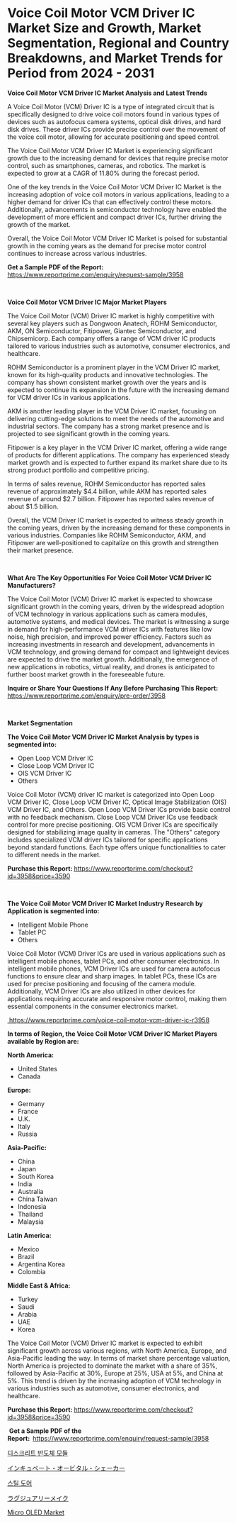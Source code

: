 <p><h1>Voice Coil Motor VCM Driver IC Market Size and Growth, Market Segmentation, Regional and Country Breakdowns, and Market Trends for Period from 2024 -  2031</h1></p><p><strong>Voice Coil Motor VCM Driver IC Market Analysis and Latest Trends</strong></p>
<p><p>A Voice Coil Motor (VCM) Driver IC is a type of integrated circuit that is specifically designed to drive voice coil motors found in various types of devices such as autofocus camera systems, optical disk drives, and hard disk drives. These driver ICs provide precise control over the movement of the voice coil motor, allowing for accurate positioning and speed control.</p><p>The Voice Coil Motor VCM Driver IC Market is experiencing significant growth due to the increasing demand for devices that require precise motor control, such as smartphones, cameras, and robotics. The market is expected to grow at a CAGR of 11.80% during the forecast period.</p><p>One of the key trends in the Voice Coil Motor VCM Driver IC Market is the increasing adoption of voice coil motors in various applications, leading to a higher demand for driver ICs that can effectively control these motors. Additionally, advancements in semiconductor technology have enabled the development of more efficient and compact driver ICs, further driving the growth of the market.</p><p>Overall, the Voice Coil Motor VCM Driver IC Market is poised for substantial growth in the coming years as the demand for precise motor control continues to increase across various industries.</p></p>
<p><strong>Get a Sample PDF of the Report:&nbsp;</strong> <a href="https://www.reportprime.com/enquiry/request-sample/3958">https://www.reportprime.com/enquiry/request-sample/3958</a></p>
<p>&nbsp;</p>
<p><strong>Voice Coil Motor VCM Driver IC Major Market Players</strong></p>
<p><p>The Voice Coil Motor (VCM) Driver IC market is highly competitive with several key players such as Dongwoon Anatech, ROHM Semiconductor, AKM, ON Semiconductor, Fitipower, Giantec Semiconductor, and Chipsemicorp. Each company offers a range of VCM driver IC products tailored to various industries such as automotive, consumer electronics, and healthcare.</p><p>ROHM Semiconductor is a prominent player in the VCM Driver IC market, known for its high-quality products and innovative technologies. The company has shown consistent market growth over the years and is expected to continue its expansion in the future with the increasing demand for VCM driver ICs in various applications.</p><p>AKM is another leading player in the VCM Driver IC market, focusing on delivering cutting-edge solutions to meet the needs of the automotive and industrial sectors. The company has a strong market presence and is projected to see significant growth in the coming years.</p><p>Fitipower is a key player in the VCM Driver IC market, offering a wide range of products for different applications. The company has experienced steady market growth and is expected to further expand its market share due to its strong product portfolio and competitive pricing.</p><p>In terms of sales revenue, ROHM Semiconductor has reported sales revenue of approximately $4.4 billion, while AKM has reported sales revenue of around $2.7 billion. Fitipower has reported sales revenue of about $1.5 billion.</p><p>Overall, the VCM Driver IC market is expected to witness steady growth in the coming years, driven by the increasing demand for these components in various industries. Companies like ROHM Semiconductor, AKM, and Fitipower are well-positioned to capitalize on this growth and strengthen their market presence.</p></p>
<p>&nbsp;</p>
<p><strong>What Are The Key Opportunities For Voice Coil Motor VCM Driver IC Manufacturers?</strong></p>
<p><p>The Voice Coil Motor (VCM) Driver IC market is expected to showcase significant growth in the coming years, driven by the widespread adoption of VCM technology in various applications such as camera modules, automotive systems, and medical devices. The market is witnessing a surge in demand for high-performance VCM driver ICs with features like low noise, high precision, and improved power efficiency. Factors such as increasing investments in research and development, advancements in VCM technology, and growing demand for compact and lightweight devices are expected to drive the market growth. Additionally, the emergence of new applications in robotics, virtual reality, and drones is anticipated to further boost market growth in the foreseeable future.</p></p>
<p><strong>Inquire or Share Your Questions If Any Before Purchasing This Report:</strong> <a href="https://www.reportprime.com/enquiry/pre-order/3958">https://www.reportprime.com/enquiry/pre-order/3958</a></p>
<p>&nbsp;</p>
<p><strong>Market Segmentation</strong></p>
<p><strong>The Voice Coil Motor VCM Driver IC Market Analysis by types is segmented into:</strong></p>
<p><ul><li>Open Loop VCM Driver IC</li><li>Close Loop VCM Driver IC</li><li>OIS VCM Driver IC</li><li>Others</li></ul></p>
<p><p>Voice Coil Motor (VCM) driver IC market is categorized into Open Loop VCM Driver IC, Close Loop VCM Driver IC, Optical Image Stabilization (OIS) VCM Driver IC, and Others. Open Loop VCM Driver ICs provide basic control with no feedback mechanism. Close Loop VCM Driver ICs use feedback control for more precise positioning. OIS VCM Driver ICs are specifically designed for stabilizing image quality in cameras. The "Others" category includes specialized VCM driver ICs tailored for specific applications beyond standard functions. Each type offers unique functionalities to cater to different needs in the market.</p></p>
<p><strong>Purchase this Report:&nbsp;</strong><a href="https://www.reportprime.com/checkout?id=3958&price=3590">https://www.reportprime.com/checkout?id=3958&price=3590</a></p>
<p>&nbsp;</p>
<p><strong>The Voice Coil Motor VCM Driver IC Market Industry Research by Application is segmented into:</strong></p>
<p><ul><li>Intelligent Mobile Phone</li><li>Tablet PC</li><li>Others</li></ul></p>
<p><p>Voice Coil Motor (VCM) Driver ICs are used in various applications such as intelligent mobile phones, tablet PCs, and other consumer electronics. In intelligent mobile phones, VCM Driver ICs are used for camera autofocus functions to ensure clear and sharp images. In tablet PCs, these ICs are used for precise positioning and focusing of the camera module. Additionally, VCM Driver ICs are also utilized in other devices for applications requiring accurate and responsive motor control, making them essential components in the consumer electronics market.</p></p>
<p><a href="https://www.reportprime.com/voice-coil-motor-vcm-driver-ic-r3958">&nbsp;https://www.reportprime.com/voice-coil-motor-vcm-driver-ic-r3958</a></p>
<p><strong>In terms of Region, the Voice Coil Motor VCM Driver IC Market Players available by Region are:</strong></p>
<p>
    <p> <strong> North America: </strong>
        <ul>
            <li>United States</li>
            <li>Canada</li>
        </ul>
        </p> 
    <p> <strong> Europe: </strong>
        <ul>
            <li>Germany</li>
            <li>France</li>
            <li>U.K.</li>
            <li>Italy</li>
            <li>Russia</li>
        </ul>
        </p> 
    <p> <strong> Asia-Pacific: </strong>
        <ul>
            <li>China</li>
            <li>Japan</li>
            <li>South Korea</li>
            <li>India</li>
            <li>Australia</li>
            <li>China Taiwan</li>
            <li>Indonesia</li>
            <li>Thailand</li>
            <li>Malaysia</li>
        </ul>
        </p> 
    <p> <strong> Latin America: </strong>
        <ul>
            <li>Mexico</li>
            <li>Brazil</li>
            <li>Argentina Korea</li>
            <li>Colombia</li>
        </ul>
        </p> 
    <p> <strong> Middle East & Africa: </strong>
        <ul>
            <li>Turkey</li>
            <li>Saudi</li>
            <li>Arabia</li>
            <li>UAE</li>
            <li>Korea</li>
        </ul>
    </p>
    </p>
<p><p>The Voice Coil Motor (VCM) Driver IC market is expected to exhibit significant growth across various regions, with North America, Europe, and Asia-Pacific leading the way. In terms of market share percentage valuation, North America is projected to dominate the market with a share of 35%, followed by Asia-Pacific at 30%, Europe at 25%, USA at 5%, and China at 5%. This trend is driven by the increasing adoption of VCM technology in various industries such as automotive, consumer electronics, and healthcare.</p></p>
<p><strong>Purchase this Report: </strong><a href="https://www.reportprime.com/checkout?id=3958&price=3590">https://www.reportprime.com/checkout?id=3958&price=3590</a></p>
<p>&nbsp;<strong>Get a Sample PDF of the Report:&nbsp;&nbsp;</strong><a href="https://www.reportprime.com/enquiry/request-sample/3958">https://www.reportprime.com/enquiry/request-sample/3958</a></p>
<p><strong></strong></p>
<p><p><a href="https://medium.com/@edenger98079sgb/%EC%9D%B4%EC%82%B0-%EB%B0%98%EB%8F%84%EC%B2%B4-%EB%AA%A8%EB%93%88-%EC%8B%9C%EC%9E%A5-%EA%B7%9C%EB%AA%A8%EB%8A%94-%EA%B8%80%EB%A1%9C%EB%B2%8C-%EC%82%B0%EC%97%85%EC%97%90%EC%84%9C-%EC%B5%9C%EC%A0%81%EC%9D%98-%EB%A7%88%EC%BC%80%ED%8C%85-%EC%B1%84%EB%84%90%EC%9D%84-%EB%B3%B4%EC%97%AC%EC%A4%8D%EB%8B%88%EB%8B%A4-6d3a82e2818e">디스크리트 반도체 모듈</a></p><p><a href="https://github.com/VernieBarton2023/Market-Research-Report-List-1/blob/main/897924973319.md">インキュベート・オービタル・シェーカー</a></p><p><a href="https://medium.com/@emmettsaynford43546/%EA%B0%95%EC%B2%A0-%EB%AC%B8-%EC%8B%9C%EC%9E%A5-%EC%A1%B0%EC%82%AC-%EB%B3%B4%EA%B3%A0%EC%84%9C-%EA%B7%B8-%EC%97%AD%EC%82%AC-%EB%B0%8F-2024%EB%85%84%EB%B6%80%ED%84%B0-2031%EB%85%84%EA%B9%8C%EC%A7%80%EC%9D%98-%EC%98%88%EC%B8%A1-3420ec3e772b">스틸 도어</a></p><p><a href="https://github.com/LenoraKris2023/Market-Research-Report-List-1/blob/main/234676773318.md">ラグジュアリーメイク</a></p><p><a href="https://github.com/singletonthaxterkelliehr2df/Market-Research-Report-List-2/blob/main/micro-oled-market.md">Micro OLED Market</a></p></p>
